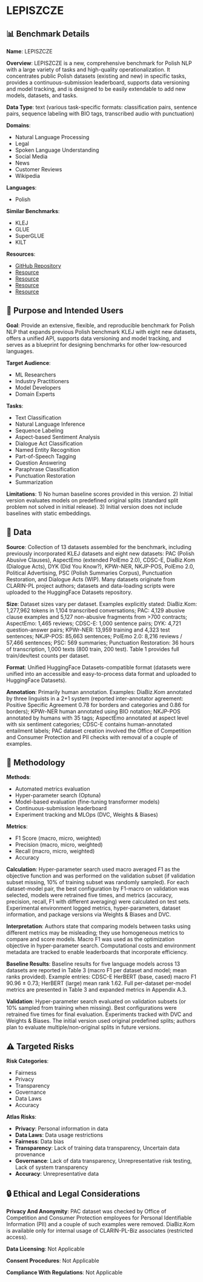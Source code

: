 # LEPISZCZE

## 📊 Benchmark Details

**Name**: LEPISZCZE

**Overview**: LEPISZCZE is a new, comprehensive benchmark for Polish NLP with a large variety of tasks and high-quality operationalization. It concentrates public Polish datasets (existing and new) in specific tasks, provides a continuous-submission leaderboard, supports data versioning and model tracking, and is designed to be easily extendable to add new models, datasets, and tasks.

**Data Type**: text (various task-specific formats: classification pairs, sentence pairs, sequence labeling with BIO tags, transcribed audio with punctuation)

**Domains**:
- Natural Language Processing
- Legal
- Spoken Language Understanding
- Social Media
- News
- Customer Reviews
- Wikipedia

**Languages**:
- Polish

**Similar Benchmarks**:
- KLEJ
- GLUE
- SuperGLUE
- KILT

**Resources**:
- [GitHub Repository](https://github.com/CLARIN-PL/LEPISZCZE)
- [Resource](https://wandb.ai/embeddings/LEPISZCZE)
- [Resource](https://huggingface.co/datasets)
- [Resource](http://clarin-pl.eu/index.php/en/home/)
- [Resource](https://arxiv.org/abs/2211.13112)

## 🎯 Purpose and Intended Users

**Goal**: Provide an extensive, flexible, and reproducible benchmark for Polish NLP that expands previous Polish benchmark KLEJ with eight new datasets, offers a unified API, supports data versioning and model tracking, and serves as a blueprint for designing benchmarks for other low-resourced languages.

**Target Audience**:
- ML Researchers
- Industry Practitioners
- Model Developers
- Domain Experts

**Tasks**:
- Text Classification
- Natural Language Inference
- Sequence Labeling
- Aspect-based Sentiment Analysis
- Dialogue Act Classification
- Named Entity Recognition
- Part-of-Speech Tagging
- Question Answering
- Paraphrase Classification
- Punctuation Restoration
- Summarization

**Limitations**: 1) No human baseline scores provided in this version. 2) Initial version evaluates models on predefined original splits (standard split problem not solved in initial release). 3) Initial version does not include baselines with static embeddings.

## 💾 Data

**Source**: Collection of 13 datasets assembled for the benchmark, including previously incorporated KLEJ datasets and eight new datasets: PAC (Polish Abusive Clauses), AspectEmo (extended PolEmo 2.0), CDSC-E, DiaBiz.Kom (Dialogue Acts), DYK (Did You Know?), KPWr-NER, NKJP-POS, PolEmo 2.0, Political Advertising, PSC (Polish Summaries Corpus), Punctuation Restoration, and Dialogue Acts (WIP). Many datasets originate from CLARIN-PL project authors; datasets and data-loading scripts were uploaded to the HuggingFace Datasets repository.

**Size**: Dataset sizes vary per dataset. Examples explicitly stated: DiaBiz.Kom: 1,277,962 tokens in 1,104 transcribed conversations; PAC: 4,129 abusive clause examples and 5,127 non-abusive fragments from >700 contracts; AspectEmo: 1,465 reviews; CDSC-E: 1,000 sentence pairs; DYK: 4,721 question-answer pairs; KPWr-NER: 13,959 training and 4,323 test sentences; NKJP-POS: 85,663 sentences; PolEmo 2.0: 8,216 reviews / 57,466 sentences; PSC: 569 summaries; Punctuation Restoration: 36 hours of transcription, 1,000 texts (800 train, 200 test). Table 1 provides full train/dev/test counts per dataset.

**Format**: Unified HuggingFace Datasets-compatible format (datasets were unified into an accessible and easy-to-process data format and uploaded to HuggingFace Datasets).

**Annotation**: Primarily human annotation. Examples: DiaBiz.Kom annotated by three linguists in a 2+1 system (reported inter-annotator agreement: Positive Specific Agreement 0.78 for borders and categories and 0.86 for borders); KPWr-NER human annotated using BIO notation; NKJP-POS annotated by humans with 35 tags; AspectEmo annotated at aspect level with six sentiment categories; CDSC-E contains human-annotated entailment labels; PAC dataset creation involved the Office of Competition and Consumer Protection and PII checks with removal of a couple of examples.

## 🔬 Methodology

**Methods**:
- Automated metrics evaluation
- Hyper-parameter search (Optuna)
- Model-based evaluation (fine-tuning transformer models)
- Continuous-submission leaderboard
- Experiment tracking and MLOps (DVC, Weights & Biases)

**Metrics**:
- F1 Score (macro, micro, weighted)
- Precision (macro, micro, weighted)
- Recall (macro, micro, weighted)
- Accuracy

**Calculation**: Hyper-parameter search used macro averaged F1 as the objective function and was performed on the validation subset (if validation subset missing, 10% of training subset was randomly sampled). For each dataset-model pair, the best configuration by F1-macro on validation was selected, models were retrained five times, and metrics (accuracy, precision, recall, F1 with different averaging) were calculated on test sets. Experimental environment logged metrics, hyper-parameters, dataset information, and package versions via Weights & Biases and DVC.

**Interpretation**: Authors state that comparing models between tasks using different metrics may be misleading; they use homogeneous metrics to compare and score models. Macro F1 was used as the optimization objective in hyper-parameter search. Computational costs and environment metadata are tracked to enable leaderboards that incorporate efficiency.

**Baseline Results**: Baseline results for five language models across 13 datasets are reported in Table 3 (macro F1 per dataset and model; mean ranks provided). Example entries: CDSC-E HerBERT (base, cased) macro F1 90.96 ± 0.73; HerBERT (large) mean rank 1.62. Full per-dataset per-model metrics are presented in Table 3 and expanded metrics in Appendix A.3.

**Validation**: Hyper-parameter search evaluated on validation subsets (or 10% sampled from training when missing). Best configurations were retrained five times for final evaluation. Experiments tracked with DVC and Weights & Biases. The initial version used original predefined splits; authors plan to evaluate multiple/non-original splits in future versions.

## ⚠️ Targeted Risks

**Risk Categories**:
- Fairness
- Privacy
- Transparency
- Governance
- Data Laws
- Accuracy

**Atlas Risks**:
- **Privacy**: Personal information in data
- **Data Laws**: Data usage restrictions
- **Fairness**: Data bias
- **Transparency**: Lack of training data transparency, Uncertain data provenance
- **Governance**: Lack of data transparency, Unrepresentative risk testing, Lack of system transparency
- **Accuracy**: Unrepresentative data

## 🔒 Ethical and Legal Considerations

**Privacy And Anonymity**: PAC dataset was checked by Office of Competition and Consumer Protection employees for Personal Identifiable Information (PII) and a couple of such examples were removed. DiaBiz.Kom is available only for internal usage of CLARIN-PL-Biz associates (restricted access).

**Data Licensing**: Not Applicable

**Consent Procedures**: Not Applicable

**Compliance With Regulations**: Not Applicable
